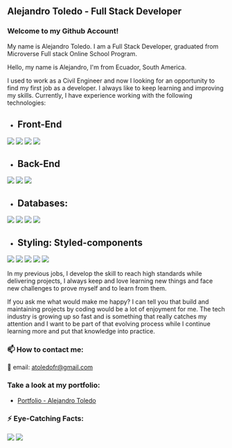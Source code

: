## Alejandro Toledo - Full Stack Developer
### Welcome to my Github Account!

My name is Alejandro Toledo. I am a Full Stack Developer, graduated from Microverse Full stack Online School Program.

Hello, my name is Alejandro, I'm from Ecuador, South America.

I used to work as a Civil Engineer and now I looking for an opportunity to find my first job as a developer.
I always like to keep learning and improving my skills.
Currently, I have experience working with the following technologies:

- ## Front-End

![](https://img.shields.io/badge/Front--End-HTML-yellow)
![](https://img.shields.io/badge/Front--End-CSS-yellow)
![](https://img.shields.io/badge/Front--End-JavaScript-yellow)
![](https://img.shields.io/badge/Front--End-ReactAndRedux-yellow)


- ## Back-End
![](https://img.shields.io/badge/Back--End-Ruby-orange)
![](https://img.shields.io/badge/Back--End-RubyOnRails-orange)
![](https://img.shields.io/badge/Back--End-NodeJS-orange)


- ## Databases:
![](https://img.shields.io/badge/DB-MongoDB-green)
![](https://img.shields.io/badge/DB-MySQL-green)
![](https://img.shields.io/badge/DB-PostgreSQL-green)
![](https://img.shields.io/badge/DB-SQLite-green)

- ## Styling: Styled-components 
![](https://img.shields.io/badge/Style-CSS-red)
![](https://img.shields.io/badge/Style-SASS-red)
![](https://img.shields.io/badge/Style-Bootstrap-red)
![](https://img.shields.io/badge/Style-ReactBootstrap-red)
![](https://img.shields.io/badge/Style-TailwindCSS-red)


In my previous jobs, I develop the skill to reach high standards while delivering projects, I always keep and love learning new things and face new challenges to prove myself and to learn from them.

If you ask me what would make me happy?
I can tell you that build and maintaining projects by coding would be a lot of enjoyment for me. The tech industry is growing up so fast and is something that really catches my attention and I want to be part of that evolving process while I continue learning more and put that knowledge into practice.

### 📫 How to contact me: 

📧 email: atoledofr@gmail.com

### Take a look at my portfolio: 

- [Portfolio - Alejandro Toledo](https://alejandrotoledoweb.github.io/alejandro-toledo-portfolio/)

<!-- 
### 🌱 I have experience and currently working on these languages  -->

### ⚡ Eye-Catching Facts: 
<img align="center" src="https://github-readme-stats.vercel.app/api/top-langs/?username=alejandrotoledoweb&theme=great-gatsby" />
<img align="center" src="https://github-readme-stats.vercel.app/api?username=alejandrotoledoweb&show_icons=true&theme=vision-friendly-dark" />


<!-- ## 🖥️ Relevant Projects

<a href="https://github.com/alejandrotoledoweb/github-readme-stats">
  <img align="center" src="https://github-readme-stats.vercel.app/api/pin/?username=alejandrotoledoweb&repo=budget-app" />
</a>
<a href="https://github.com/anuraghazra/convoychat">
  <img align="center" src="https://github-readme-stats.vercel.app/api/pin/?username=alejandrotoledoweb&repo=roll-dice-game" />
</a> -->
<!--
**alejandrotoledoweb/alejandrotoledoweb** is a ✨ _special_ ✨ repository because its `README.md` (this file) appears on your GitHub profile.

Here are some ideas to get you started:

- 🔭 I’m currently working on ...
- 🌱 I’m currently learning ...
- 👯 I’m looking to collaborate on ...
- 🤔 I’m looking for help with ...
- 💬 Ask me about ...
- 📫 How to reach me: ...
- 😄 Pronouns: ...
- ⚡ Fun fact: ...
-->
